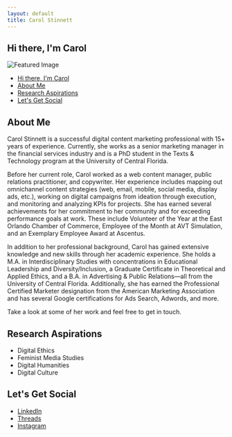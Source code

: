 ```yaml
---
layout: default
title: Carol Stinnett
---
```

## Hi there, I'm Carol

![Featured Image](/assets/headshot.jpg)


- [Hi there, I'm Carol](#hi-there-im-carol)
- [About Me](#about-me)
- [Research Aspirations](#research-aspirations)
- [Let's Get Social](#lets-get-social)


## About Me

Carol Stinnett is a successful digital content marketing professional with 15+ years of experience. Currently, she works as a senior marketing manager in the financial services industry and is a PhD student in the Texts & Technology program at the University of Central Florida. 

Before her current role, Carol worked as a web content manager, public relations practitioner, and copywriter. Her experience includes mapping out omnichannel content strategies (web, email, mobile, social media, display ads, etc.), working on digital campaigns from ideation through execution, and monitoring and analyzing KPIs for projects. She has earned several achievements for her commitment to her community and for exceeding performance goals at work. These include Volunteer of the Year at the East Orlando Chamber of Commerce, Employee of the Month at AVT Simulation, and an Exemplary Employee Award at Ascentus.

In addition to her professional background, Carol has gained extensive knowledge and new skills through her academic experience. She holds a M.A. in Interdisciplinary Studies with concentrations in Educational Leadership and Diversity/Inclusion, a Graduate Certificate in Theoretical and Applied Ethics, and a B.A. in Advertising & Public Relations—all from the University of Central Florida. Additionally, she has earned the Professional Certified Marketer designation from the American Marketing Association and has several Google certifications for Ads Search, Adwords, and more. 

Take a look at some of her work and feel free to get in touch. 

  
## Research Aspirations
- Digital Ethics
- Feminist Media Studies
- Digital Humanities
- Digital Culture

## Let's Get Social
- [LinkedIn](https://www.linkedin.com/in/carolstinnett/)
- [Threads](https://www.threads.net/@carol_pcm/)
- [Instagram](https://www.instagram.com/carol_pcm/)
